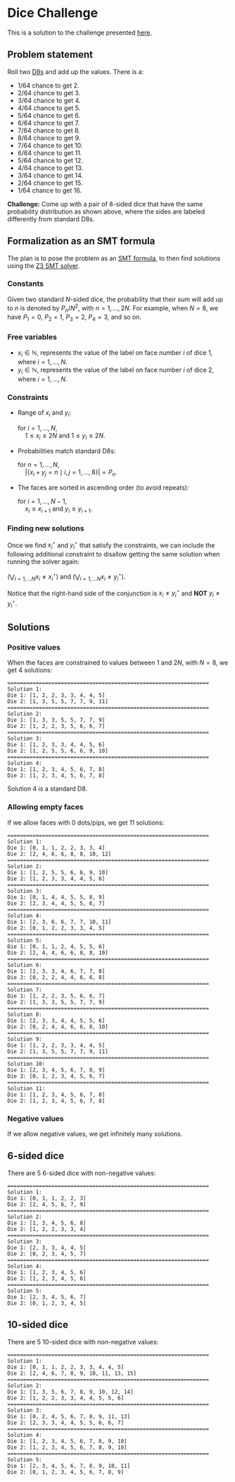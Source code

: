 # Dice Challenge

This is a solution to the challenge presented
[here](https://www.youtube.com/watch?v=p0J8kIoQF6I).

## Problem statement

Roll two [D8s](https://en.wikipedia.org/wiki/Dice#Common_variations) and add up
the values. There is a:
* 1/64 chance to get 2.
* 2/64 chance to get 3.
* 3/64 chance to get 4.
* 4/64 chance to get 5.
* 5/64 chance to get 6.
* 6/64 chance to get 7.
* 7/64 chance to get 8.
* 8/64 chance to get 9.
* 7/64 chance to get 10.
* 6/64 chance to get 11.
* 5/64 chance to get 12.
* 4/64 chance to get 13.
* 3/64 chance to get 14.
* 2/64 chance to get 15.
* 1/64 chance to get 16.

**Challenge:** Come up with a pair of 8-sided dice that have the same
probability distribution as shown above, where the sides are labeled
differently from standard D8s.

## Formalization as an SMT formula

The plan is to pose the problem as an [SMT
formula](https://en.wikipedia.org/wiki/Satisfiability_modulo_theories), to then
find solutions using the [Z3 SMT solver](https://github.com/Z3Prover/z3).

### Constants

Given two standard $N$-sided dice, the probability that their sum will add up to
$n$ is denoted by $P_n/N^2$, with $n = 1, \dots, 2N$. For example, when $N = 8$,
we have $P_1 = 0$, $P_2 = 1$, $P_3 = 2$, $P_4 = 3$, and so on.

### Free variables

* $x_i \in \mathbb{N}$, represents the value of the label on face number
  $i$ of dice 1, where $i = 1, \dots, N$.
* $y_i \in \mathbb{N}$, represents the value of the label on face number
  $i$ of dice 2, where $i = 1, \dots, N$.

### Constraints

* Range of $x_i$ and $y_i$: 
  
  for $i = 1, \dots, N$,  
  $\quad 1 \leq x_i \leq 2N \text{ and } 1 \leq y_i \leq 2N.$

* Probabilities match standard D8s: 

  for $n = 1, \dots, N$,  
  $\quad |\lbrace x_i + y_j = n  \mid i, j = 1, \dots, 8 \rbrace| = P_n.$

* The faces are sorted in ascending order (to avoid repeats): 

  for $i = 1, \dots, N - 1$,  
  $\quad x_i \leq x_{i + 1} \text{ and } y_i \leq y_{i + 1}.$

### Finding new solutions

Once we find $x^\star_i$ and $y^\star_i$ that satisfy the constraints, we can include the
following additional constraint to disallow getting the same solution when
running the solver again:

$(\bigvee_{i = 1, \dots N} x_i \neq x^\star_i) \text{ and } (\bigvee_{i = 1, \dots N} x_i \neq y^\star_i).$

Notice that the right-hand side of the conjunction is $x_i \neq y^\star_i$ and
**NOT** $y_i \neq y^\star_i$.

## Solutions

### Positive values

When the faces are constrained to values between $1$ and $2N$, with $N = 8$, we
get 4 solutions:
```
================================================================
Solution 1:
Die 1: [1, 2, 2, 3, 3, 4, 4, 5]
Die 2: [1, 3, 5, 5, 7, 7, 9, 11]
================================================================
Solution 2:
Die 1: [1, 3, 3, 5, 5, 7, 7, 9]
Die 2: [1, 2, 2, 3, 5, 6, 6, 7]
================================================================
Solution 3:
Die 1: [1, 2, 3, 3, 4, 4, 5, 6]
Die 2: [1, 2, 5, 5, 6, 6, 9, 10]
================================================================
Solution 4:
Die 1: [1, 2, 3, 4, 5, 6, 7, 8]
Die 2: [1, 2, 3, 4, 5, 6, 7, 8]
```

Solution 4 is a standard D8.

### Allowing empty faces

If we allow faces with 0 dots/pips, we get 11 solutions:

```
================================================================
Solution 1:
Die 1: [0, 1, 1, 2, 2, 3, 3, 4]
Die 2: [2, 4, 6, 6, 8, 8, 10, 12]
================================================================
Solution 2:
Die 1: [1, 2, 5, 5, 6, 6, 9, 10]
Die 2: [1, 2, 3, 3, 4, 4, 5, 6]
================================================================
Solution 3:
Die 1: [0, 1, 4, 4, 5, 5, 8, 9]
Die 2: [2, 3, 4, 4, 5, 5, 6, 7]
================================================================
Solution 4:
Die 1: [2, 3, 6, 6, 7, 7, 10, 11]
Die 2: [0, 1, 2, 2, 3, 3, 4, 5]
================================================================
Solution 5:
Die 1: [0, 1, 1, 2, 4, 5, 5, 6]
Die 2: [2, 4, 4, 6, 6, 8, 8, 10]
================================================================
Solution 6:
Die 1: [2, 3, 3, 4, 6, 7, 7, 8]
Die 2: [0, 2, 2, 4, 4, 6, 6, 8]
================================================================
Solution 7:
Die 1: [1, 2, 2, 3, 5, 6, 6, 7]
Die 2: [1, 3, 3, 5, 5, 7, 7, 9]
================================================================
Solution 8:
Die 1: [2, 3, 3, 4, 4, 5, 5, 6]
Die 2: [0, 2, 4, 4, 6, 6, 8, 10]
================================================================
Solution 9:
Die 1: [1, 2, 2, 3, 3, 4, 4, 5]
Die 2: [1, 3, 5, 5, 7, 7, 9, 11]
================================================================
Solution 10:
Die 1: [2, 3, 4, 5, 6, 7, 8, 9]
Die 2: [0, 1, 2, 3, 4, 5, 6, 7]
================================================================
Solution 11:
Die 1: [1, 2, 3, 4, 5, 6, 7, 8]
Die 2: [1, 2, 3, 4, 5, 6, 7, 8]
```

### Negative values

If we allow negative values, we get infinitely many solutions.

## 6-sided dice

There are 5 6-sided dice with non-negative values:

```
================================================================
Solution 1:
Die 1: [0, 1, 1, 2, 2, 3]
Die 2: [2, 4, 5, 6, 7, 9]
================================================================
Solution 2:
Die 1: [1, 3, 4, 5, 6, 8]
Die 2: [1, 2, 2, 3, 3, 4]
================================================================
Solution 3:
Die 1: [2, 3, 3, 4, 4, 5]
Die 2: [0, 2, 3, 4, 5, 7]
================================================================
Solution 4:
Die 1: [1, 2, 3, 4, 5, 6]
Die 2: [1, 2, 3, 4, 5, 6]
================================================================
Solution 5:
Die 1: [2, 3, 4, 5, 6, 7]
Die 2: [0, 1, 2, 3, 4, 5]
```

## 10-sided dice

There are 5 10-sided dice with non-negative values:

```
================================================================
Solution 1:
Die 1: [0, 1, 1, 2, 2, 3, 3, 4, 4, 5]
Die 2: [2, 4, 6, 7, 8, 9, 10, 11, 13, 15]
================================================================
Solution 2:
Die 1: [1, 3, 5, 6, 7, 8, 9, 10, 12, 14]
Die 2: [1, 2, 2, 3, 3, 4, 4, 5, 5, 6]
================================================================
Solution 3:
Die 1: [0, 2, 4, 5, 6, 7, 8, 9, 11, 13]
Die 2: [2, 3, 3, 4, 4, 5, 5, 6, 6, 7]
================================================================
Solution 4:
Die 1: [1, 2, 3, 4, 5, 6, 7, 8, 9, 10]
Die 2: [1, 2, 3, 4, 5, 6, 7, 8, 9, 10]
================================================================
Solution 5:
Die 1: [2, 3, 4, 5, 6, 7, 8, 9, 10, 11]
Die 2: [0, 1, 2, 3, 4, 5, 6, 7, 8, 9]
```
